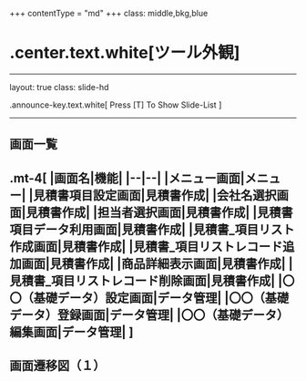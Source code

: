 +++
contentType = "md"
+++
class: middle,bkg,blue

# .center.text.white[ツール外観]

---
layout: true
class: slide-hd

.announce-key.text.white[
    Press \[T\] To Show Slide-List
]

---

## 画面一覧

.mt-4[
|画面名|機能|
|--|--|
|メニュー画面|メニュー|
|見積書項目設定画面|見積書作成|
|会社名選択画面|見積書作成|
|担当者選択画面|見積書作成|
|見積書項目データ利用画面|見積書作成|
|見積書_項目リスト作成画面|見積書作成|
|見積書_項目リストレコード追加画面|見積書作成|
|商品詳細表示画面|見積書作成|
|見積書_項目リストレコード削除画面|見積書作成|
|〇〇（基礎データ）設定画面|データ管理|
|〇〇（基礎データ）登録画面|データ管理|
|〇〇（基礎データ）編集画面|データ管理|
]
---

## 画面遷移図（１）
